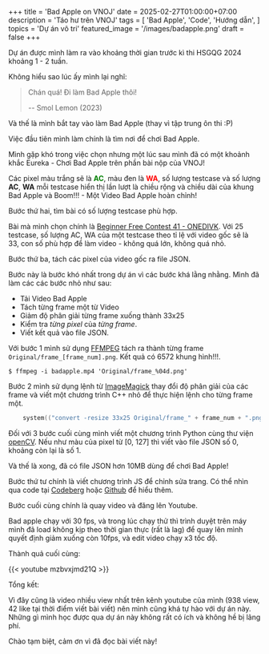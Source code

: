 +++
title = 'Bad Apple on VNOJ'
date = 2025-02-27T01:00:00+07:00
description = 'Táo hư trên VNOJ'
tags = [
	'Bad Apple',
	'Code',
	'Hướng dẫn',
]
topics = 'Dự án vô tri'
featured_image = '/images/badapple.png'
draft = false
+++

Dự án được mình làm ra vào khoảng thời gian trước kì thi HSGQG 2024 khoảng 1 - 2 tuần. 

Không hiểu sao lúc ấy mình lại nghĩ:

> Chán quá! Đi làm Bad Apple thôi!
> 
> -- Smol Lemon (2023)

Và thế là mình bắt tay vào làm Bad Apple (thay vì tập trung ôn thi :P)

Việc đầu tiên mình làm chính là tìm nơi để chơi Bad Apple. 

Mình gặp khó trong việc chọn nhưng một lúc sau mình đã có một khoảnh khắc Eureka - Chơi Bad Apple trên phần bài nộp của VNOJ!

Các pixel màu trắng sẽ là <strong><span style="color:Green;">AC</span></strong>, màu đen là <strong><span style="color:Red;">WA</span></strong>, số lượng testcase và số lượng **AC**, **WA** mỗi testcase hiển thị lần lượt là chiều rộng và chiều dài của khung Bad Apple và Boom!!! - Một Video Bad Apple hoàn chỉnh!

Bước thứ hai, tìm bài có số lượng testcase phù hợp.

Bài mà mình chọn chính là [Beginner Free Contest 41 - ONEDIVK](https://oj.vnoi.info/problem/fcb041_onedivk). Với 25 testcase, số lượng AC, WA của một testcase theo tỉ lệ với video gốc sẽ là 33, con số phù hợp để làm video - không quá lớn, không quá nhỏ.

Bước thứ ba, tách các pixel của video gốc ra file JSON.

Bước này là bước khó nhất trong dự án vì các bước khá lằng nhằng. Mình đã làm các các bước nhỏ như sau:
- Tải Video Bad Apple
- Tách từng frame một từ Video
- Giảm độ phân giải từng frame xuống thành 33x25
- Kiểm tra *từng pixel* của *từng frame*.
- Viết kết quả vào file JSON.

Với bước 1 mình sử dụng [FFMPEG](https://ffmpeg.org/) tách ra thành từng frame `Original/frame_[frame_num].png`. Kết quả có 6572 khung hình!!!.

```shell
$ ffmpeg -i badapple.mp4 'Original/frame_%04d.png'
```

Bước 2 mình sử dụng lệnh từ [ImageMagick](https://imagemagick.org/) thay đổi độ phân giải của các frame và viết một chương trình C++ nhỏ để thực hiện lệnh cho từng frame một.

```C++
	system(("convert -resize 33x25 Original/frame_" + frame_num + ".png Low_Res_33x25/frame_" + frame_num + ".png").c_str());
```

Đối với 3 bước cuối cùng mình viết một chương trình Python cùng thư viện [openCV](https://opencv.org/). Nếu như màu của pixel từ [0, 127] thì viết vào file JSON số 0, khoảng còn lại là số 1.

Và thế là xong, đã có file JSON hơn 10MB dùng để chơi Bad Apple!

Bước thứ tư chính là viết chương trình JS để chỉnh sửa trang. Có thể nhìn qua code tại [Codeberg](https://codeberg.org/SmolLemon/Bad-Apple/src/branch/main/userscript.js) hoặc [Github](https://github.com/SmolLemon/Bad-Apple/blob/main/userscript.js) để hiểu thêm.

Bước cuối cùng chính là quay video và đăng lên Youtube.

Bad apple chạy với 30 fps, và trong lúc chạy thử thì trình duyệt trên máy mình đã load không kịp theo thời gian thực (rất là lag) để quay lên mình quyết định giảm xuống còn 10fps, và edit video chạy x3 tốc độ.

Thành quả cuối cùng:

{{< youtube mzbvxjmd21Q >}}

Tổng kết:

Vì đây cũng là video nhiều view nhất trên kênh youtube của mình (938 view, 42 like tại thời điểm viết bài viết) nên mình cũng khá tự hào với dự án này. Những gì mình học được qua dự án này không rất có ích và không hề bị lãng phí.

Chào tạm biệt, cảm ơn vì đã đọc bài viết này!